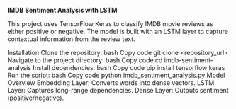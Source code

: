 **IMDB Sentiment Analysis with LSTM**

This project uses TensorFlow Keras to classify IMDB movie reviews as either positive or negative. The model is built with an LSTM layer to capture contextual information from the review text.

Installation
Clone the repository:
bash
Copy code
git clone <repository_url>
Navigate to the project directory:
bash
Copy code
cd imdb-sentiment-analysis
Install dependencies:
bash
Copy code
pip install tensorflow keras
Run the script:
bash
Copy code
python imdb_sentiment_analysis.py
Model Overview
Embedding Layer: Converts words into dense vectors.
LSTM Layer: Captures long-range dependencies.
Dense Layer: Outputs sentiment (positive/negative).

